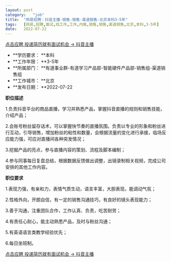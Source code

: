 ```yaml
---
layout:	post
category:	"job"
title:	"网易招聘：抖音主播-销售-销售-渠道销售-北京本科3-5年"
tags:	[网易,招聘,面试,找工作,工作,内推,销售,销售,渠道销售,北京,本科,3-5年]
date:	2022-07-22
---
```


[点击应聘 投递简历就有面试机会 ->  抖音主播](http://mobile.bole.netease.com/bole/boleDetail?id=36446&employeeId=346f03c3cda5f04c&key=all)



- **学历要求： **本科
- **工作年限： **3-5年
- **所属部门： **有道事业群-有道学习产品部-智能硬件产品部-销售组-渠道销售组
- **工作城市： **北京
- **发布日期： **2022-07-22



**职位描述**

1.负责抖音平台的商品直播，学习并熟悉产品，掌握抖音直播的规则和销售技能，介绍产品；

2.会账号粉丝留存话术，可以掌握快节奏的直播氛围。负责以专业的形象和粉丝进行互动，引导销售，增加粉丝的粘性和数量，会根据流量的变化进行承接，临场反应能力强，可应对直播间各种突发情况；

3.挖掘产品的亮点，参与直播内容的策划、流程及脚本编制；

4.参与同事每日复盘总结，根据数据反馈做出调整，出镜录制相关视频，完成公司安排的其他工作内容。



**职位要求**

1.表现力强，有亲和力，表情气质生动，语言丰富，大胆表现，能调动气氛；

2.性格外向，开朗自信，有一定的销售沟通技巧，有良好的镜头表现能力；

3.善于沟通，注重团队合作，工作认真、负责，吃苦耐劳；

4.有责任心耐心，能主动熟悉产品，及时与粉丝沟通；

5.有英语语言类教学经验优先；

6.每日坐班制。



[点击应聘 投递简历就有面试机会 ->  抖音主播](http://mobile.bole.netease.com/bole/boleDetail?id=36446&employeeId=346f03c3cda5f04c&key=all)